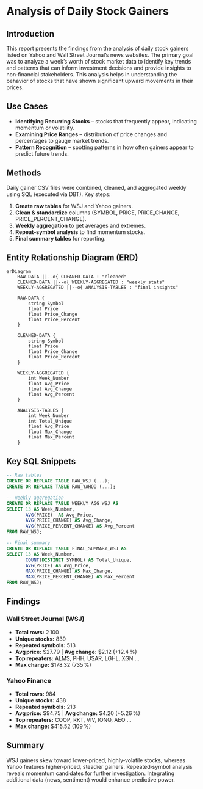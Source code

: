 
# Analysis of Daily Stock Gainers

## Introduction
This report presents the findings from the analysis of daily stock gainers listed on Yahoo and Wall Street Journal’s news websites. The primary goal was to analyze a week’s worth of stock market data to identify key trends and patterns that can inform investment decisions and provide insights to non‑financial stakeholders. This analysis helps in understanding the behavior of stocks that have shown significant upward movements in their prices.

## Use Cases
- **Identifying Recurring Stocks** – stocks that frequently appear, indicating momentum or volatility.  
- **Examining Price Ranges** – distribution of price changes and percentages to gauge market trends.  
- **Pattern Recognition** – spotting patterns in how often gainers appear to predict future trends.

## Methods
Daily gainer CSV files were combined, cleaned, and aggregated weekly using SQL (executed via DBT). Key steps:

1. **Create raw tables** for WSJ and Yahoo gainers.  
2. **Clean & standardize** columns (SYMBOL, PRICE, PRICE_CHANGE, PRICE_PERCENT_CHANGE).  
3. **Weekly aggregation** to get averages and extremes.  
4. **Repeat‑symbol analysis** to find momentum stocks.  
5. **Final summary tables** for reporting.

## Entity Relationship Diagram (ERD)
```mermaid
erDiagram
    RAW-DATA ||--o{ CLEANED-DATA : "cleaned"
    CLEANED-DATA ||--o{ WEEKLY-AGGREGATED : "weekly stats"
    WEEKLY-AGGREGATED ||--o{ ANALYSIS-TABLES : "final insights"

    RAW-DATA {
        string Symbol
        float Price
        float Price_Change
        float Price_Percent
    }

    CLEANED-DATA {
        string Symbol
        float Price
        float Price_Change
        float Price_Percent
    }

    WEEKLY-AGGREGATED {
        int Week_Number
        float Avg_Price
        float Avg_Change
        float Avg_Percent
    }

    ANALYSIS-TABLES {
        int Week_Number
        int Total_Unique
        float Avg_Price
        float Max_Change
        float Max_Percent
    }
```

## Key SQL Snippets
```sql
-- Raw tables
CREATE OR REPLACE TABLE RAW_WSJ (...);
CREATE OR REPLACE TABLE RAW_YAHOO (...);

-- Weekly aggregation
CREATE OR REPLACE TABLE WEEKLY_AGG_WSJ AS
SELECT 13 AS Week_Number,
       AVG(PRICE)  AS Avg_Price,
       AVG(PRICE_CHANGE) AS Avg_Change,
       AVG(PRICE_PERCENT_CHANGE) AS Avg_Percent
FROM RAW_WSJ;

-- Final summary
CREATE OR REPLACE TABLE FINAL_SUMMARY_WSJ AS
SELECT 13 AS Week_Number,
       COUNT(DISTINCT SYMBOL) AS Total_Unique,
       AVG(PRICE) AS Avg_Price,
       MAX(PRICE_CHANGE) AS Max_Change,
       MAX(PRICE_PERCENT_CHANGE) AS Max_Percent
FROM RAW_WSJ;
```

## Findings

### Wall Street Journal (WSJ)
- **Total rows:** 2 100  
- **Unique stocks:** 839  
- **Repeated symbols:** 513  
- **Avg price:** \$27.79 | **Avg change:** \$2.12 (+12.4 %)  
- **Top repeaters:** ALMS, PHH, USAR, LGHL, XGN …  
- **Max change:** \$178.32 (735 %)  

### Yahoo Finance
- **Total rows:** 984  
- **Unique stocks:** 438  
- **Repeated symbols:** 213  
- **Avg price:** \$94.75 | **Avg change:** \$4.20 (+5.26 %)  
- **Top repeaters:** COOP, RKT, VIV, IONQ, AEO …  
- **Max change:** \$415.52 (109 %)  

## Summary
WSJ gainers skew toward lower‑priced, highly‑volatile stocks, whereas Yahoo features higher‑priced, steadier gainers. Repeated‑symbol analysis reveals momentum candidates for further investigation. Integrating additional data (news, sentiment) would enhance predictive power.
